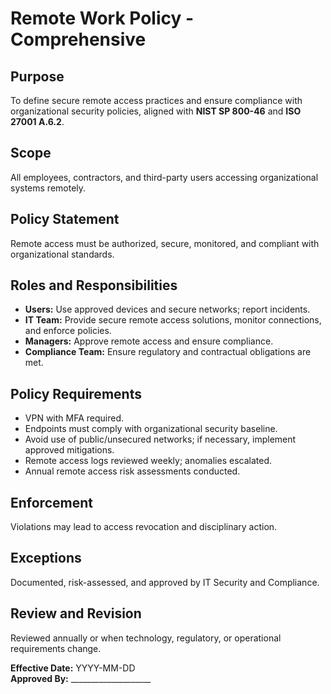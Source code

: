 # Remote Work Policy - Comprehensive

## Purpose
To define secure remote access practices and ensure compliance with organizational security policies, aligned with **NIST SP 800-46** and **ISO 27001 A.6.2**.

## Scope
All employees, contractors, and third-party users accessing organizational systems remotely.

## Policy Statement
Remote access must be authorized, secure, monitored, and compliant with organizational standards.

## Roles and Responsibilities
- **Users:** Use approved devices and secure networks; report incidents.  
- **IT Team:** Provide secure remote access solutions, monitor connections, and enforce policies.  
- **Managers:** Approve remote access and ensure compliance.  
- **Compliance Team:** Ensure regulatory and contractual obligations are met.

## Policy Requirements
- VPN with MFA required.  
- Endpoints must comply with organizational security baseline.  
- Avoid use of public/unsecured networks; if necessary, implement approved mitigations.  
- Remote access logs reviewed weekly; anomalies escalated.  
- Annual remote access risk assessments conducted.

## Enforcement
Violations may lead to access revocation and disciplinary action.

## Exceptions
Documented, risk-assessed, and approved by IT Security and Compliance.

## Review and Revision
Reviewed annually or when technology, regulatory, or operational requirements change.

**Effective Date:** YYYY-MM-DD  
**Approved By:** ____________________
